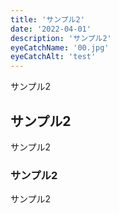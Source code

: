 ```yaml
---
title: 'サンプル2'
date: '2022-04-01'
description: 'サンプル2'
eyeCatchName: '00.jpg'
eyeCatchAlt: 'test'
---
```



サンプル2

## サンプル2

サンプル2

### サンプル2

サンプル2